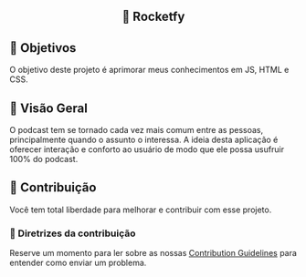 <center><img src="aplic.jpg" alt=""></center>

<h2 align="center"> 🚀 Rocketfy </h2>

## :dart: Objetivos

O objetivo deste projeto é aprimorar meus conhecimentos em JS, HTML e CSS.

## :rocket: Visão Geral

O podcast tem se tornado cada vez mais comum entre as pessoas, principalmente quando o assunto o interessa.
A ideia desta aplicação é oferecer interação e conforto ao usuário de modo que ele possa usufruir 100% do podcast.


## 🤖 Contribuição

Você tem total liberdade para melhorar e contribuir com esse projeto.

### 📖 Diretrizes da contribuição

Reserve um momento para ler sobre as nossas [Contribution Guidelines](/.github/CONTRIBUTING.md) para entender como enviar um problema.



